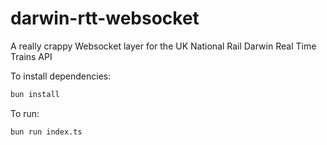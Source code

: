 # darwin-rtt-websocket
A really crappy Websocket layer for the UK National Rail Darwin Real Time Trains API


To install dependencies:

```bash
bun install
```

To run:

```bash
bun run index.ts
```
